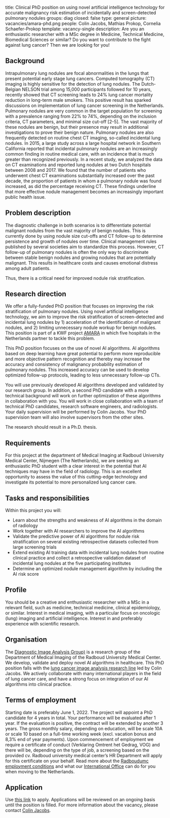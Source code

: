 title: Clinical PhD position on using novel artificial intelligence technology for accurate malignancy risk estimation of incidentally and screen-detected pulmonary nodules
groups: diag
closed: false
type: general 
picture: vacancies/amara-phd.png
people: Colin Jacobs, Mathias Prokop, Cornelia Schaefer-Prokop
template: vacancy-single
description: Are you an enthusiastic researcher with a MSc degree in Medicine, Technical Medicine, Biomedical Sciences or similar? Do you want to contribute to the fight against lung cancer? Then we are looking for you!

## Background
Intrapulmonary lung nodules are focal abnormalities in the lungs that present potential early stage lung cancers. Computed tomography (CT) imaging is highly sensitive for the detection of lung nodules. The Dutch-Belgian NELSON trial among 15,000 participants followed for 10 years, recently showed that CT screening leads to 24% lung cancer mortality reduction in long-term male smokers. This positive result has sparked discussions on implementation of lung cancer screening in the Netherlands.
Pulmonary nodules are very common in the target population for screening with a prevalence ranging from 22% to 74%, depending on the inclusion criteria, CT parameters, and minimal size cut-off [2-5]. The vast majority of these nodules are benign, but their presence may result in additional investigations to prove their benign nature. 
Pulmonary nodules are also frequently detected on routine chest CT imaging, so-called incidental lung nodules. In 2015, a large study across a large hospital network in Southern California reported that incidental pulmonary nodules are an increasingly common finding in routine medical care, with an incidence that is much greater than recognized previously. In a recent study, we analyzed the data on CT examinations and reported lung nodules at two Dutch hospitals between 2008 and 2017. We found that the number of patients who underwent chest CT examinations substantially increased over the past decade, the proportion of patients in whom a pulmonary nodule was found increased, as did the percentage receiving CT. These findings underline that more effective nodule management becomes an increasingly important public health issue.

## Problem description
The diagnostic challenge in both scenarios is to differentiate potential malignant nodules from the vast majority of benign nodules. This is currently done by using nodule size cut-offs and CT follow-up to determine persistence and growth of nodules over time. Clinical management rules published by several societies aim to standardize this process. However, CT follow-up of pulmonary nodules is often the only way to discriminate between stable benign nodules and growing nodules that are potentially malignant. This results in healthcare costs and causes emotional distress among adult patients.

Thus, there is a critical need for improved nodule risk stratification. 

## Research direction
We offer a fully-funded PhD position that focuses on improving the risk stratification of pulmonary nodules. Using novel artificial intelligence technology, we aim to improve the risk stratification of screen-detected and incidental lung nodules by 1) acceleration of the identification of malignant nodules, and 2) limiting unnecessary nodule workup for benign nodules. This position is part of a KWF project [AMARA](https://www.diagnijmegen.nl/projects/amara/) in which five hospitals in the Netherlands partner to tackle this problem.

This PhD position focuses on the use of novel AI algorithms. AI algorithms based on deep learning have great potential to perform more reproducible and more objective pattern recognition and thereby may increase the accuracy and consistency of malignancy probability estimation of pulmonary nodules. This increased accuracy can be used to develop optimized follow-up protocols, leading to less unnecessary follow-up CTs.

You will use previously developed AI algorithms developed and validated by our research group. In addition, a second PhD candidate with a more technical background will work on further optimization of these algorithms in collaboration with you. You will work in close collaboration with a team of technical PhD candidates, research software engineers, and radiologists. Your daily supervision will be performed by Colin Jacobs. Your PhD supervision team will also involve supervisors from the other sites.

The research should result in a Ph.D. thesis.

## Requirements
For this project at the department of Medical Imaging at Radboud University Medical Center, Nijmegen (The Netherlands), we are seeking an enthusiastic PhD student with a clear interest in the potential that AI techniques may have in the field of radiology. This is an excellent opportunity to assess the value of this cutting-edge technology and investigate its potential to more personalized lung cancer care.

## Tasks and responsibilities
Within this project you will:

* Learn about the strengths and weakness of AI algorithms in the domain of radiology
* Work together with AI researchers to improve the AI algorithms
* Validate the predictive power of AI algorithms for nodule risk stratification on several existing retrospective datasets collected from large screening trials
* Extend existing AI training data with incidental lung nodules from routine clinical practice and collect a retrospective validation dataset of incidental lung nodules at the five participating institutes
* Determine an optimized nodule management algorithm by including the AI risk score

## Profile
You should be a creative and enthusiastic researcher with a MSc in a relevant field, such as medicine, technical medicine, clinical epidemiology, or similar.
Interest in medical imaging, with a particular focus on oncologic (lung) imaging and artificial intelligence. Interest in and preferably experience with scientific research. 

## Organisation
The [Diagnostic Image Analysis Group)](http://www.diagnijmegen.nl ) is a research group of the Department of Medical Imaging of the Radboud University Medical Center.  We develop, validate and deploy novel AI algorithms in healthcare. This PhD position falls with the [lung cancer image analysis research line]( https://www.diagnijmegen.nl/research/lung-cancer-image-analysis/) led by Colin Jacobs. We actively collaborate with many international players in the field of lung cancer care, and have a strong focus on integration of our AI algorithms into clinical practice.

## Terms of employment
Starting date is preferably June 1, 2022.
The project will appoint a PhD candidate for 4 years in total. Your performance will be evaluated after 1 year. If the evaluation is positive, the contract will be extended by another 3 years.
The gross monthly salary, depending on education, will be scale 10A or scale 10 based on a full-time working week (excl. vacation bonus and 8,3% end of year payments). 
Upon commencement of employment we require a certificate of conduct (Verklaring Omtrent het Gedrag, VOG) and there will be, depending on the type of job, a screening based on the provided cv. Radboud university medical center’s HR Department will apply for this certificate on your behalf.
Read more about the [Radboudumc employment conditions](http://www.radboudumc.nl/en/working-at/terms-and-conditions) and what our [International Office](https://www.radboudumc.nl/en/working-at/international-office) can do for you when moving to the Netherlands.

## Application
Use [this link](https://www.radboudumc.nl/en/vacancies/114401-phd-candidate-using-novel-artificial-intelligence-technology-for-accurate-malignancy-risk-est) to apply.
Applications will be reviewed on an ongoing basis until the position is filled.
For more information about the vacancy, please contact [Colin Jacobs](https://www.diagnijmegen.nl/people/colin-jacobs/). 
